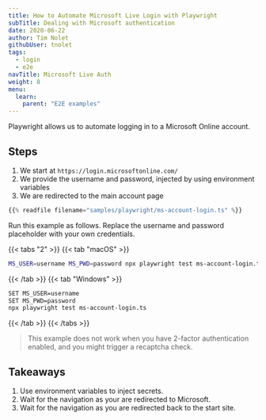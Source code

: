 ```yaml
---
title: How to Automate Microsoft Live Login with Playwright
subTitle: Dealing with Microsoft authentication
date: 2020-06-22
author: Tim Nolet
githubUser: tnolet
tags:
  - login
  - e2e
navTitle: Microsoft Live Auth
weight: 8
menu:
  learn:
    parent: "E2E examples"
---
```


Playwright allows us to automate logging in to a Microsoft Online account.

<!-- more -->

## Steps

1. We start at `https://login.microsoftonline.com/`
2. We provide the username and password, injected by using environment variables
3. We are redirected to the main account page

```ts
{{% readfile filename="samples/playwright/ms-account-login.ts" %}}
```
Run this example as follows. Replace the username and password placeholder with your own credentials.

{{< tabs "2" >}}
{{< tab "macOS" >}}
```sh
MS_USER=username MS_PWD=password npx playwright test ms-account-login.ts
```
{{< /tab >}}
{{< tab "Windows" >}}
```sh
SET MS_USER=username
SET MS_PWD=password
npx playwright test ms-account-login.ts
```
{{< /tab >}}
{{< /tabs >}}


> This example does not work when you have 2-factor authentication enabled, and you might trigger a recaptcha check.

## Takeaways

1. Use environment variables to inject secrets.
2. Wait for the navigation as your are redirected to Microsoft.
3. Wait for the navigation as you are redirected back to the start site.






